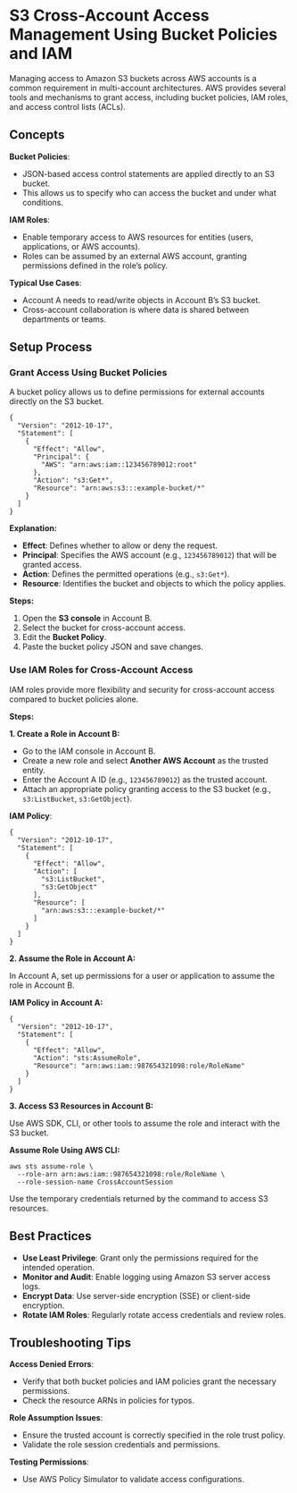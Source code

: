# S3 Cross-Account Access Management Using Bucket Policies and IAM

Managing access to Amazon S3 buckets across AWS accounts is a common requirement in multi-account architectures. AWS provides several tools and mechanisms to grant access, including bucket policies, IAM roles, and access control lists (ACLs).

## Concepts <a href="#id-1bf6" id="id-1bf6"></a>

**Bucket Policies**:

* JSON-based access control statements are applied directly to an S3 bucket.
* This allows us to specify who can access the bucket and under what conditions.

**IAM Roles**:

* Enable temporary access to AWS resources for entities (users, applications, or AWS accounts).
* Roles can be assumed by an external AWS account, granting permissions defined in the role’s policy.

**Typical Use Cases**:

* Account A needs to read/write objects in Account B’s S3 bucket.
* Cross-account collaboration is where data is shared between departments or teams.

## Setup Process <a href="#id-9a2d" id="id-9a2d"></a>

### Grant Access Using Bucket Policies <a href="#ee26" id="ee26"></a>

A bucket policy allows us to define permissions for external accounts directly on the S3 bucket.

```
{
  "Version": "2012-10-17",
  "Statement": [
    {
      "Effect": "Allow",
      "Principal": {
        "AWS": "arn:aws:iam::123456789012:root"
      },
      "Action": "s3:Get*",
      "Resource": "arn:aws:s3:::example-bucket/*"
    }
  ]
}
```

**Explanation:**

* **Effect**: Defines whether to allow or deny the request.
* **Principal**: Specifies the AWS account (e.g., `123456789012`) that will be granted access.
* **Action**: Defines the permitted operations (e.g., `s3:Get*`).
* **Resource**: Identifies the bucket and objects to which the policy applies.

**Steps:**

1. Open the **S3 console** in Account B.
2. Select the bucket for cross-account access.
3. Edit the **Bucket Policy**.
4. Paste the bucket policy JSON and save changes.

### Use IAM Roles for Cross-Account Access <a href="#b2db" id="b2db"></a>

IAM roles provide more flexibility and security for cross-account access compared to bucket policies alone.

**Steps:**

**1. Create a Role in Account B:**

* Go to the IAM console in Account B.
* Create a new role and select **Another AWS Account** as the trusted entity.
* Enter the Account A ID (e.g., `123456789012`) as the trusted account.
* Attach an appropriate policy granting access to the S3 bucket (e.g., `s3:ListBucket`, `s3:GetObject`).

**IAM Policy**:

```
{
  "Version": "2012-10-17",
  "Statement": [
    {
      "Effect": "Allow",
      "Action": [
        "s3:ListBucket",
        "s3:GetObject"
      ],
      "Resource": [
        "arn:aws:s3:::example-bucket/*"
      ]
    }
  ]
}
```

**2. Assume the Role in Account A:**

In Account A, set up permissions for a user or application to assume the role in Account B.

**IAM Policy in Account A:**

```
{
  "Version": "2012-10-17",
  "Statement": [
    {
      "Effect": "Allow",
      "Action": "sts:AssumeRole",
      "Resource": "arn:aws:iam::987654321098:role/RoleName"
    }
  ]
}
```

**3. Access S3 Resources in Account B:**

Use AWS SDK, CLI, or other tools to assume the role and interact with the S3 bucket.

**Assume Role Using AWS CLI:**

```
aws sts assume-role \
  --role-arn arn:aws:iam::987654321098:role/RoleName \
  --role-session-name CrossAccountSession
```

Use the temporary credentials returned by the command to access S3 resources.

## Best Practices <a href="#eda8" id="eda8"></a>

* **Use Least Privilege**: Grant only the permissions required for the intended operation.
* **Monitor and Audit**: Enable logging using Amazon S3 server access logs.
* **Encrypt Data**: Use server-side encryption (SSE) or client-side encryption.
* **Rotate IAM Roles**: Regularly rotate access credentials and review roles.

## Troubleshooting Tips <a href="#id-0466" id="id-0466"></a>

**Access Denied Errors**:

* Verify that both bucket policies and IAM policies grant the necessary permissions.
* Check the resource ARNs in policies for typos.

**Role Assumption Issues**:

* Ensure the trusted account is correctly specified in the role trust policy.
* Validate the role session credentials and permissions.

**Testing Permissions**:

* Use AWS Policy Simulator to validate access configurations.

